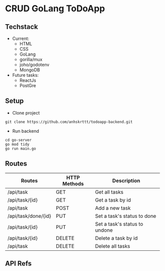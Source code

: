 # CRUD GoLang ToDoApp

## Techstack
* Current: 
    * HTML
    * CSS 
    * GoLang
    * gorilla/mux
    * joho/godotenv 
    * MongoDB
* Future tasks: 
    * ReactJs
    * PostGre

## Setup
- Clone project
```
git clone https://github.com/anhskrttt/todoapp-backend.git
```
- Run backend
```
cd go-server
go mod tidy
go run main.go
```

## Routes
| Routes                | HTTP Methods  | Description   |
| -------------         | ------------- | ------------- |
| /api/task             | GET           | Get all tasks |
| /api/task/{id}        | GET           | Get a task by id |
| /api/task             | POST          | Add a new task |
| /api/task/done/{id}   | PUT           | Set a task's status to done |
| /api/task/{id}        | PUT           | Set a task's status to undone |
| /api/task/{id}        | DELETE        | Delete a task by id |
| /api/task             | DELETE  | Delete all tasks |

## API Refs
